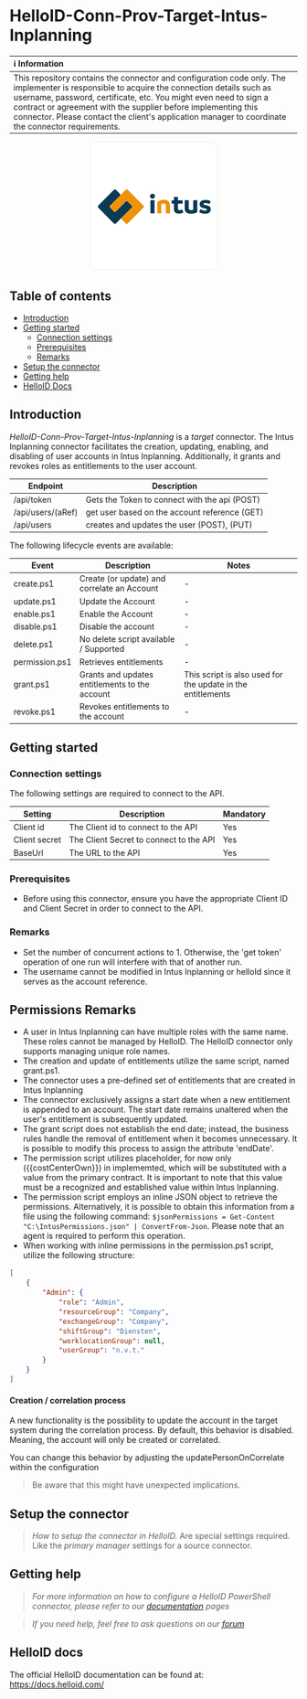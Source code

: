 # HelloID-Conn-Prov-Target-Intus-Inplanning

| :information_source: Information |
|:---------------------------|
| This repository contains the connector and configuration code only. The implementer is responsible to acquire the connection details such as username, password, certificate, etc. You might even need to sign a contract or agreement with the supplier before implementing this connector. Please contact the client's application manager to coordinate the connector requirements. |

<p align="center">
  <img src="assets/logo.png">
</p>

## Table of contents

- [Introduction](#Introduction)
- [Getting started](#Getting-started)
  + [Connection settings](#Connection-settings)
  + [Prerequisites](#Prerequisites)
  + [Remarks](#Remarks)
- [Setup the connector](@Setup-The-Connector)
- [Getting help](#Getting-help)
- [HelloID Docs](#HelloID-docs)

## Introduction

_HelloID-Conn-Prov-Target-Intus-Inplanning_ is a _target_ connector. The Intus Inplanning connector facilitates the creation, updating, enabling, and disabling of user accounts in Intus Inplanning. Additionally, it grants and revokes roles as entitlements to the user account.

| Endpoint                                          | Description                                   |
| ------------------------------------------------- | --------------------------------------------- |
| /api/token                                        | Gets the Token to connect with the api (POST) |
| /api/users/$($aRef)                               | get user based on the account reference (GET) |
| /api/users                                        | creates and updates the user (POST), (PUT)    |

The following lifecycle events are available:

| Event           | Description                                     | Notes                                                       |
|-----------------|-------------------------------------------------|------------------------------------------------------------ |
| create.ps1      | Create (or update) and correlate an Account     | -                                                           |
| update.ps1      | Update the Account                              | -                                                           |
| enable.ps1      | Enable the Account                              | -                                                           |
| disable.ps1     | Disable the account                             | -                                                           |
| delete.ps1      | No delete script available / Supported          | -                                                           |
| permission.ps1  | Retrieves entitlements                          | -                                                           |
| grant.ps1       | Grants and updates entitlements to the account  | This script is also used for the update in the entitlements |
| revoke.ps1      | Revokes entitlements to the account             | -                                                           |


## Getting started

### Connection settings

The following settings are required to connect to the API.

| Setting       | Description                             | Mandatory   |
| ------------- | --------------------------------------- | ----------- |
| Client id     | The Client id to connect to the API     | Yes         |
| Client secret | The Client Secret to connect to the API | Yes         |
| BaseUrl       | The URL to the API                      | Yes         |

### Prerequisites
 - Before using this connector, ensure you have the appropriate Client ID and Client Secret in order to connect to the API.

### Remarks
- Set the number of concurrent actions to 1. Otherwise, the 'get token' operation of one run will interfere with that of another run.
- The username cannot be modified in Intus Inplanning or helloId since it serves as the account reference.

## Permissions Remarks
- A user in Intus Inplanning can have multiple roles with the same name. These roles cannot be managed by HelloID. The HelloID connector only supports managing unique role names.
- The creation and update of entitlements utilize the same script, named grant.ps1.
- The connector uses a pre-defined set of entitlements that are created in Intus Inplanning
- The connector exclusively assigns a start date when a new entitlement is appended to an account. The start date remains unaltered when the user's entitlement is subsequently updated.
- The grant script does not establish the end date; instead, the business rules handle the removal of entitlement when it becomes unnecessary. It is possible to modify this process to assign the attribute 'endDate'.
- The permission script utilizes placeholder, for now only ({{costCenterOwn}}) in implememted, which will be substituted with a value from the primary contract. It is important to note that this value must be a recognized and established value within Intus Inplanning.
- The permission script employs an inline JSON object to retrieve the permissions. Alternatively, it is possible to obtain this information from a file using the following command: ```$jsonPermissions = Get-Content "C:\IntusPermissions.json" | ConvertFrom-Json```. Please note that an agent is required to perform this operation.
- When working with inline permissions in the permission.ps1 script, utilize the following structure:


```JSON
[
    {
        "Admin": {
            "role": "Admin",
            "resourceGroup": "Company",
            "exchangeGroup": "Company",
            "shiftGroup": "Diensten",
            "worklocationGroup": null,
            "userGroup": "n.v.t."
        }
    }
]
```

#### Creation / correlation process

A new functionality is the possibility to update the account in the target system during the correlation process. By default, this behavior is disabled. Meaning, the account will only be created or correlated.

You can change this behavior by adjusting the updatePersonOnCorrelate within the configuration

> Be aware that this might have unexpected implications.

## Setup the connector

> _How to setup the connector in HelloID._ Are special settings required. Like the _primary manager_ settings for a source connector.

## Getting help

> _For more information on how to configure a HelloID PowerShell connector, please refer to our [documentation](https://docs.helloid.com/hc/en-us/articles/360012558020-Configure-a-custom-PowerShell-target-system) pages_

> _If you need help, feel free to ask questions on our [forum](https://forum.helloid.com/forum/helloid-connectors/provisioning/1481-helloid-conn-prov-target-intus)_

## HelloID docs

The official HelloID documentation can be found at: https://docs.helloid.com/
